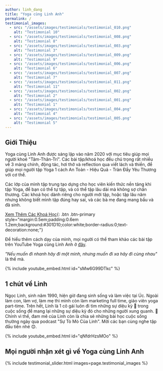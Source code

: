 ```yaml
---
author: linh_dang
title: "Yoga cùng Linh Anh"
permalink: /
testimonial_images:
  - src: "/assets/images/testimonials/testimonial_010.png"
    alt: "Testimonial 10"
  - src: "/assets/images/testimonials/testimonial_008.png"
    alt: "Testimonial 8"
  - src: "/assets/images/testimonials/testimonial_003.png"
    alt: "Testimonial 3"
  - src: "/assets/images/testimonials/testimonial_009.png"
    alt: "Testimonial 9"
  - src: "/assets/images/testimonials/testimonial_006.png"
    alt: "Testimonial 6"
  - src: "/assets/images/testimonials/testimonial_007.png"
    alt: "Testimonial 7"
  - src: "/assets/images/testimonials/testimonial_011.png"
    alt: "Testimonial 11"
  - src: "/assets/images/testimonials/testimonial_002.png"
    alt: "Testimonial 2"
  - src: "/assets/images/testimonials/testimonial_001.png"
    alt: "Testimonial 1"
  - src: "/assets/images/testimonials/testimonial_004.png"
    alt: "Testimonial 4"
  - src: "/assets/images/testimonials/testimonial_005.png"
    alt: "Testimonial 5"
---
```


<!-- markdownlint-disable MD033 -->

## Giới Thiệu

Yoga cùng Linh Anh được sáng lập vào năm 2020 với mục tiêu giúp mọi người khoẻ "Tâm-Thân-Trí". ​Các bài tập/khoá học đều chú trọng rất nhiều về 3 mảng chính, động tác, hơi thở và reflection qua viết lách và thiền, để giúp mọi người tập Yoga 1 cách An Toàn - Hiệu Quả - Tràn Đầy Yêu Thương với cơ thể.

Các lớp của mình tập trung tạo dựng cho học viên kiến thức nền tảng khi tập Yoga, để bạn có thể tự tập, và có thể tập lâu dài mà không sợ chấn thương. Các khoá học dành riêng cho người mới tập, hoặc tập lâu năm nhưng không biết mình tập đúng hay sai, và các bà mẹ đang mang bầu và đã sinh.

[Xem Thêm Các Khoá Học](/khoa-hoc/){: .btn .btn-primary style="margin:0.5em;padding:0.6em 1.2em;background:#301D10;color:white;border-radius:0;text-decoration:none;"}

Để hiểu thêm cách dạy của mình, mọi người có thể tham khảo các bài tập trên YouTube Yoga cùng Linh Anh ở [đây](https://www.youtube.com/@yogacunglinhanh-noibanketn8829).

*"Nếu muốn đi nhanh hãy đi một mình, nhưng muốn đi xa hãy đi cùng nhau"* là thế mà.

{% include youtube_embed.html id="sMw6G99DTkc" %}

## 1 chút về Linh

Ngọc Linh, sinh năm 1990, hiện giờ đang sinh sống và làm việc tại Úc. Ngoài làm con, làm vợ, làm mẹ thì mình còn làm marketing full time, giáo viên yoga part-time. Trên hết, Linh là 1 cô gái luôn đi tìm những sự diệu kỳ 🌟 trong cuộc sống để mang lại những sự diệu kỳ đó cho những người xung quanh. 🌾 Chính vì thế, đam mê của Linh còn là chia sẻ những bài học cuộc sống thường ngày qua podcast "Sự Tò Mò Của Linh". Mời các bạn cùng nghe tập đầu tiên nhé 😊.

{% include youtube_embed.html id="qNfdrHzsMOo" %}

## Mọi người nhận xét gì về Yoga cùng Linh Anh

{% include testimonial_slider.html images=page.testimonial_images %}
